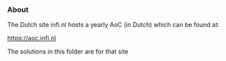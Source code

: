 ### About
The Dutch site infi.nl hosts a yearly AoC (in Dutch) which can be found at:

https://aoc.infi.nl

The solutions in this folder are for that site
